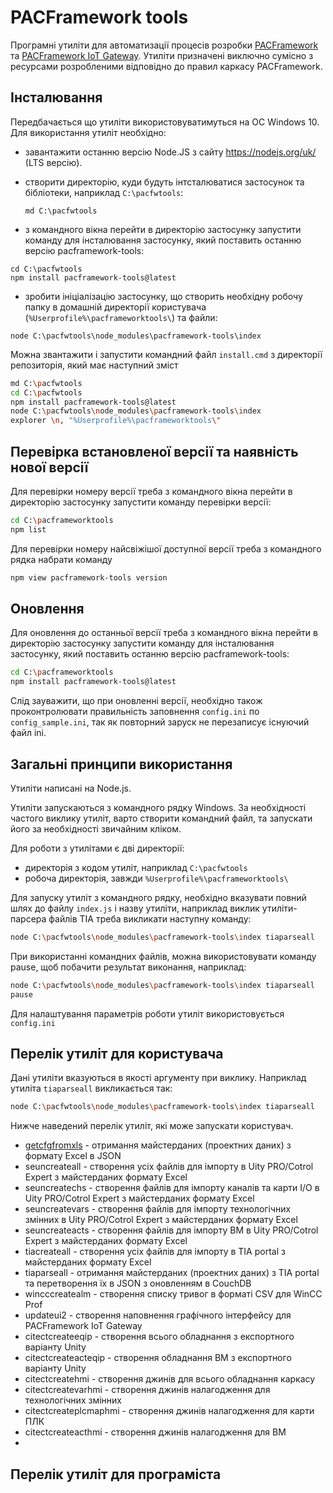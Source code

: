 # PACFramework tools

Програмні утиліти для автоматизації процесів розробки [PACFramework](https://github.com/pupenasan/PACFramework) та [PACFramework IoT Gateway](https://github.com/pupenasan/PACFrameworkIoTGateway). Утиліти призначені виключно сумісно з ресурсами розробленими відповідно до правил каркасу PACFramework. 

## Інсталювання

Передбачається що утиліти використовуватимуться на ОС Windows 10. Для використання утиліт необхідно:

- завантажити останню версію Node.JS з сайту <https://nodejs.org/uk/> (LTS версію).

- створити директорію, куди будуть інтсталюватися застосунок та бібліотеки, наприклад `C:\pacfwtools`:

  ```
  md C:\pacfwtools
  ```

- з командного вікна перейти в директорію застосунку запустити команду для інсталювання застосунку, який поставить останню версію pacframework-tools:

```
cd C:\pacfwtools
npm install pacframework-tools@latest
```

- зробити ініціалізацію застосунку, що створить необхідну робочу папку в домашній директорії користувача (`%Userprofile%\pacframeworktools\`) та файли:

```
node C:\pacfwtools\node_modules\pacframework-tools\index
```

Можна звантажити і запустити командний файл `install.cmd` з директорії репозиторія, який має наступний зміст

```bash
md C:\pacfwtools
cd C:\pacfwtools
npm install pacframework-tools@latest
node C:\pacfwtools\node_modules\pacframework-tools\index
explorer \n, "%Userprofile%\pacframeworktools\"
```

## Перевірка встановленої версії та наявність нової версії

Для перевірки номеру версії треба з командного вікна перейти в директорію застосунку запустити команду перевірки версії:

```bash
cd C:\pacframeworktools
npm list
```

Для перевірки номеру найсвіжішої доступної версії треба з командного рядка набрати команду

```bash
npm view pacframework-tools version
```

## Оновлення

Для оновлення до останньої версії треба з командного вікна перейти в директорію застосунку запустити команду для інсталювання застосунку, який поставить останню версію pacframework-tools:

```bash
cd C:\pacframeworktools
npm install pacframework-tools@latest
```

Слід зауважити, що при оновленні версії, необхідно також проконтролювати правильність заповнення `config.ini` по `config_sample.ini`, так як повторний заруск не перезаписує існуючий файл ini.

## Загальні принципи використання

Утиліти написані на Node.js.  

Утиліти запускаються з командного рядку Windows. За необхідності частого виклику утиліт, варто створити командний файл, та запускати його за необхідності звичайним кліком.

Для роботи з утилітами є дві директорії:

- директорія з кодом утиліт, наприклад  `C:\pacfwtools`
- робоча директорія, завжди  `%Userprofile%\pacframeworktools\`

Для запуску утиліт з командного рядку, необхідно вказувати повний шлях до файлу `index.js` і назву утиліти, наприклад виклик утиліти-парсера файлів TIA треба викликати наступну команду:  

```bash
node C:\pacfwtools\node_modules\pacframework-tools\index tiaparseall
```

При використанні командних файлів, можна використовувати команду pause, щоб побачити результат виконання, наприклад:

```bash
node C:\pacfwtools\node_modules\pacframework-tools\index tiaparseall
pause
```

 Для налаштування параметрів роботи утиліт використовується `config.ini`

## Перелік утиліт для користувача

Дані утиліти вказуються в якості аргументу при виклику. Наприклад утиліта `tiaparseall` викликається так:

```bash
node C:\pacfwtools\node_modules\pacframework-tools\index tiaparseall
```

Нижче наведений перелік утиліт, які може запускати користувач.  

- [getcfgfromxls](masredataxls.md) - отримання майстерданих (проектних даних) з формату Excel в JSON 
- seuncreateall -  створення усіх файлів для імпорту в Uity PRO/Cotrol Expert з майстерданих формату Excel 
- seuncreatechs - створення файлів для імпорту каналів та карти I/O в Uity PRO/Cotrol Expert з майстерданих формату Excel 
- seuncreatevars - створення файлів для імпорту технологічних змінних в Uity PRO/Cotrol Expert з майстерданих формату Excel 
- seuncreateacts - створення файлів для імпорту ВМ в Uity PRO/Cotrol Expert з майстерданих формату Excel 
- tiacreateall - створення усіх файлів для імпорту в TIA portal з майстерданих формату Excel 
- tiaparseall - отримання майстерданих (проектних даних) з TIA portal та перетворення їх в JSON з оновленням в CouchDB
- wincccreatealm - створення списку тривог в форматі CSV для WinCC Prof
- updateui2 - створення наповнення графічного інтерфейсу для PACFramework IoT Gateway 
-  citectcreateeqip - створення всього обладнання з експортного варіанту Unity
- citectcreateacteqip - створення обладнання ВМ з експортного варіанту Unity
- citectcreatehmi - створення джинів для всього обладнання каркасу
- citectcreatevarhmi -  створення джинів налагодження для технологічних змінних
- citectcreateplcmaphmi - створення джинів налагодження для карти ПЛК
- citectcreateacthmi - створення джинів налагодження для ВМ
- 

## Перелік утиліт для програміста

